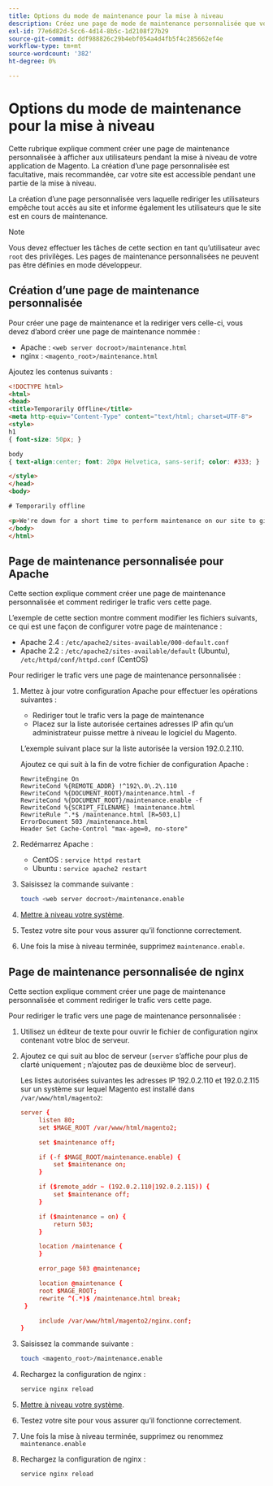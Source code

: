 ```yaml
---
title: Options du mode de maintenance pour la mise à niveau
description: Créez une page de mode de maintenance personnalisée que vos clients voient sur votre vitrine Adobe Commerce pendant l’exécution d’une mise à niveau.
exl-id: 77e6d82d-5cc6-4d14-8b5c-1d2108f27b29
source-git-commit: ddf988826c29b4ebf054a4d4fb5f4c285662ef4e
workflow-type: tm+mt
source-wordcount: '382'
ht-degree: 0%

---
```


# Options du mode de maintenance pour la mise à niveau

Cette rubrique explique comment créer une page de maintenance personnalisée à afficher aux utilisateurs pendant la mise à niveau de votre application de Magento. La création d’une page personnalisée est facultative, mais recommandée, car votre site est accessible pendant une partie de la mise à niveau.

La création d’une page personnalisée vers laquelle rediriger les utilisateurs empêche tout accès au site et informe également les utilisateurs que le site est en cours de maintenance.

>[!NOTE]
>
>Vous devez effectuer les tâches de cette section en tant qu’utilisateur avec `root` des privilèges. Les pages de maintenance personnalisées ne peuvent pas être définies en mode développeur.

## Création d’une page de maintenance personnalisée

Pour créer une page de maintenance et la rediriger vers celle-ci, vous devez d’abord créer une page de maintenance nommée :

- Apache : `<web server docroot>/maintenance.html`
- nginx : `<magento_root>/maintenance.html`

Ajoutez les contenus suivants :

```html
<!DOCTYPE html>
<html>
<head>
<title>Temporarily Offline</title>
<meta http-equiv="Content-Type" content="text/html; charset=UTF-8">
<style>
h1
{ font-size: 50px; }

body
{ text-align:center; font: 20px Helvetica, sans-serif; color: #333; }

</style>
</head>
<body>

# Temporarily offline

<p>We're down for a short time to perform maintenance on our site to give you the best possible experience. Check back soon!</p>
</body>
</html>
```

## Page de maintenance personnalisée pour Apache

Cette section explique comment créer une page de maintenance personnalisée et comment rediriger le trafic vers cette page.

L’exemple de cette section montre comment modifier les fichiers suivants, ce qui est une façon de configurer votre page de maintenance :

- Apache 2.4 : `/etc/apache2/sites-available/000-default.conf`
- Apache 2.2 : `/etc/apache2/sites-available/default` (Ubuntu), `/etc/httpd/conf/httpd.conf` (CentOS)

Pour rediriger le trafic vers une page de maintenance personnalisée :

1. Mettez à jour votre configuration Apache pour effectuer les opérations suivantes :

   - Rediriger tout le trafic vers la page de maintenance
   - Placez sur la liste autorisée certaines adresses IP afin qu’un administrateur puisse mettre à niveau le logiciel du Magento.

   L’exemple suivant place sur la liste autorisée la version 192.0.2.110.

   Ajoutez ce qui suit à la fin de votre fichier de configuration Apache :

   ```terminal
   RewriteEngine On
   RewriteCond %{REMOTE_ADDR} !^192\.0\.2\.110
   RewriteCond %{DOCUMENT_ROOT}/maintenance.html -f
   RewriteCond %{DOCUMENT_ROOT}/maintenance.enable -f
   RewriteCond %{SCRIPT_FILENAME} !maintenance.html
   RewriteRule ^.*$ /maintenance.html [R=503,L]
   ErrorDocument 503 /maintenance.html
   Header Set Cache-Control "max-age=0, no-store"
   ```

1. Redémarrez Apache :

   - CentOS : `service httpd restart`
   - Ubuntu : `service apache2 restart`

1. Saisissez la commande suivante :

   ```bash
   touch <web server docroot>/maintenance.enable
   ```

1. [Mettre à niveau votre système](../implementation/perform-upgrade.md).
1. Testez votre site pour vous assurer qu’il fonctionne correctement.
1. Une fois la mise à niveau terminée, supprimez `maintenance.enable`.

## Page de maintenance personnalisée de nginx

Cette section explique comment créer une page de maintenance personnalisée et comment rediriger le trafic vers cette page.

Pour rediriger le trafic vers une page de maintenance personnalisée :

1. Utilisez un éditeur de texte pour ouvrir le fichier de configuration nginx contenant votre bloc de serveur.
1. Ajoutez ce qui suit au bloc de serveur (`server` s’affiche pour plus de clarté uniquement ; n’ajoutez pas de deuxième bloc de serveur).

   Les listes autorisées suivantes  les adresses IP 192.0.2.110 et 192.0.2.115 sur un système sur lequel Magento est installé dans `/var/www/html/magento2`:

   ```conf
   server {
        listen 80;
        set $MAGE_ROOT /var/www/html/magento2;
   
        set $maintenance off;
   
        if (-f $MAGE_ROOT/maintenance.enable) {
            set $maintenance on;
        }
   
        if ($remote_addr ~ (192.0.2.110|192.0.2.115)) {
            set $maintenance off;
        }
   
        if ($maintenance = on) {
            return 503;
        }
   
        location /maintenance {
        }
   
        error_page 503 @maintenance;
   
        location @maintenance {
        root $MAGE_ROOT;
        rewrite ^(.*)$ /maintenance.html break;
    }
   
        include /var/www/html/magento2/nginx.conf;
   }
   ```

1. Saisissez la commande suivante :

   ```bash
   touch <magento_root>/maintenance.enable
   ```

1. Rechargez la configuration de nginx :

   ```bash
   service nginx reload
   ```

1. [Mettre à niveau votre système](../implementation/perform-upgrade.md).
1. Testez votre site pour vous assurer qu’il fonctionne correctement.
1. Une fois la mise à niveau terminée, supprimez ou renommez `maintenance.enable`
1. Rechargez la configuration de nginx :

   ```bash
   service nginx reload
   ```
